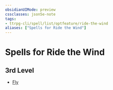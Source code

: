 ```yaml
---
obsidianUIMode: preview
cssclasses: json5e-note
tags:
- ttrpg-cli/spell/list/optfeature/ride-the-wind
aliases: ["Spells for Ride the Wind"]
---
```

# Spells for Ride the Wind

## 3rd Level

- [Fly](/CLI/spells/fly.md "PHB")